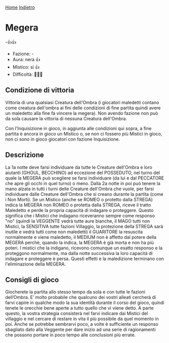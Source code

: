 [Home](/wherewolf-rules)
[Indietro](..)

# Megera

<span class='emoji'>-👍👍</span>

- Fazione: -
- Aura: nera <span class='emoji'>👍</span>
- Mistico: sì <span class='emoji'>👍</span>
- Difficoltà: <span class='emoji'>🌙🌙🌙</span>

## Condizione di vittoria

Vittoria di una qualsiasi Creatura dell'Ombra (i giocatori maledetti contano come creatura dell'ombra ai fini delle condizioni di fine partita quindi avere un maledetto alla fine fa vincere la megera). Non avendo fazione non può da sola causare la vittoria di nessuna Creatura dell'Ombra.

Con l'Inquisizione in gioco, in aggiunta alle condizioni qui sopra, a fine partita è ancora in gioco un Mistico o, se non ci fossero più Mistici in gioco, non ci sono in gioco giocatori con fazione Inquisizione.

## Descrizione

La 1a notte deve farsi individuare da tutte le Creature dell'Ombra e loro aiutanti (GHOUL, BECCHINO) ad eccezione del POSSEDUTO, nel turno del quale la MEGERA può scegliere se farsi individuare (da lui e dal PECCATORE che apre gli occhi in quel turno) o meno. Dalla 2a notte in poi può tenere la mano alzata in tutti i turni delle Creature dell'Ombra che vuole, per farsi individuare dalle Creature dell'Ombra che si creano durante la partita (come i Non Morti). Se un Mistico (anche se ROMEO o protetto dalla STREGA) indica la MEGERA non ROMEO o protetta dalla STREGA, riceve il tratto Maledetto e perde la propria capacità di indagare o proteggere. Questo significa che i Mistici che indagano riceveranno sempre come responso "no" (quindi la VEGGENTE vedrà tutte aure bianche, il MAGO tutti non Mistici, la SENSITIVA tutte fazioni Villaggio, la protezione della STREGA sarà inutile e vedrà tutti come non maledetti) il GUARITORE la resuscita normalmente e viene maledetto, il MEDIUM non è affetto dal potere della MEGERA perchè, quando la indica, la MEGERA è già morta e non ha più poteri. I mistici che la indigano, ricevono comunque un esatto responso e la proteggono normalmente, ma dalla notte successiva la loro capacità di indagare e proteggere è persa. Questi effetti e la maledizione terminano con l'eliminazione della MEGERA.

## Consigli di gioco

Giocherete la partita allo stesso tempo da sola e con tutte le fazioni dell’Ombra. E’ molto probabile che qualcuno dei vostri alleati cercherà di farvi capire in qualche modo la sua identità durante il corso del gioco, quindi tenete le orecchie bene aperte a tutto quello che vi viene detto. A parte questo, la vostra strategia consisterà nel farvi indicare dai Mistici del villaggio e nel cercare di restare in vita il più possibile da quel momento in poi. Anche se potrebbe sembrarvi poco, a volte è sufficiente un responso sbagliato dato alla Veggente per dare inizio ad una serie di ragionamenti che possono portare in poco tempo alle conclusioni più errate.
